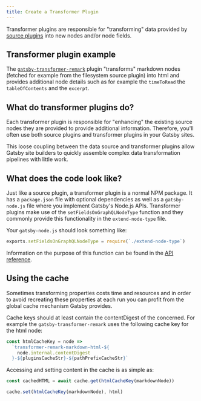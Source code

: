 ```yaml
---
title: Create a Transformer Plugin
---
```


Transformer plugins are responsible for "transforming" data provided by
[source plugins](/docs/create-source-plugin) into new nodes and/or node fields.

## Transformer plugin example

The [`gatsby-transformer-remark`](/packages/gatsby-transformer-remark/) plugin
"transforms" markdown nodes (fetched for example from the filesystem source plugin) into html and provides additional node details such as for example the `timeToRead` the `tableOfContents` and the `excerpt`.

## What do transformer plugins do?

Each transformer plugin is responsible for "enhancing" the existing source nodes they
are provided to provide additional information. Therefore, you'll often use both source plugins and transformer plugins in your Gatsby sites.

This loose coupling between the data source and transformer plugins allow Gatsby
site builders to quickly assemble complex data transformation pipelines with
little work.

## What does the code look like?

Just like a source plugin, a transformer plugin is a normal NPM package. It has a `package.json` file with optional
dependencies as well as a `gatsby-node.js` file where you implement Gatsby's Node.js
APIs. Transformer plugins make use of the `setFieldsOnGraphQLNodeType` function and they commonly provide this functionality in the `extend-node-type` file.

Your `gatsby-node.js` should look something like:

```javascript:title=gatsby-node.js
exports.setFieldsOnGraphQLNodeType = require(`./extend-node-type`)
```

Information on the purpose of this function can be found in the [API reference](/docs/node-apis/#setFieldsOnGraphQLNodeType).

## Using the cache

Sometimes transforming properties costs time and resources and in order to avoid recreating these properties at each run you can profit from the global cache mechanism Gatsby provides.

Cache keys should at least contain the contentDigest of the concerned. For example the `gatsby-transformer-remark` uses the following cache key for the html node:

```javascript:title=extend-node-type.js
const htmlCacheKey = node =>
  `transformer-remark-markdown-html-${
    node.internal.contentDigest
  }-${pluginsCacheStr}-${pathPrefixCacheStr}`
```

Accessing and setting content in the cache is as simple as:

```javascript:title=extend-node-type.js
const cachedHTML = await cache.get(htmlCacheKey(markdownNode))

cache.set(htmlCacheKey(markdownNode), html)
```
